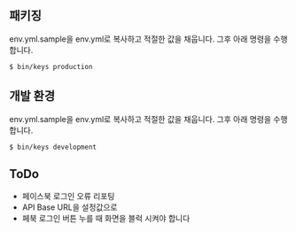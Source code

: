 ## 패키징

env.yml.sample을 env.yml로 복사하고 적절한 값을 채웁니다. 그후 아래 명령을 수행합니다.

```
$ bin/keys production
```

## 개발 환경

env.yml.sample을 env.yml로 복사하고 적절한 값을 채웁니다. 그후 아래 명령을 수행합니다.

```
$ bin/keys development
```

## ToDo
* 페이스북 로그인 오류 리포팅
* API Base URL을 설정값으로
* 페북 로그인 버튼 누를 때 화면을 블럭 시켜야 합니다
